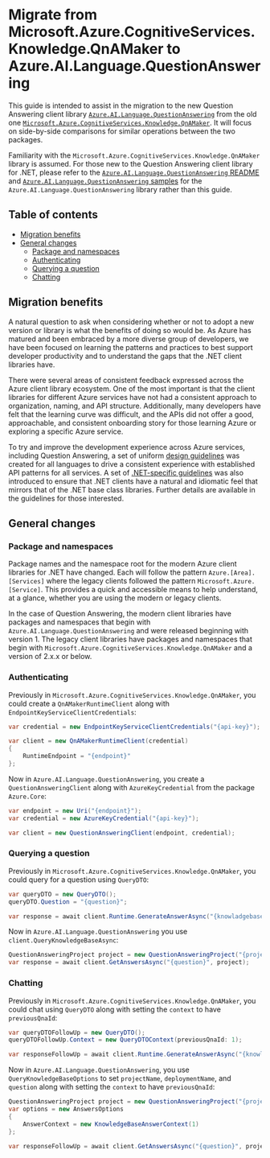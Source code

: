 # Migrate from Microsoft.Azure.CognitiveServices.Knowledge.QnAMaker to Azure.AI.Language.QuestionAnswering

This guide is intended to assist in the migration to the new Question Answering client library [`Azure.AI.Language.QuestionAnswering`](https://www.nuget.org/packages/Azure.AI.Language.QuestionAnswering) from the old one [`Microsoft.Azure.CognitiveServices.Knowledge.QnAMaker`](https://www.nuget.org/packages/Microsoft.Azure.CognitiveServices.Knowledge.QnAMaker). It will focus on side-by-side comparisons for similar operations between the two packages.

Familiarity with the `Microsoft.Azure.CognitiveServices.Knowledge.QnAMaker` library is assumed. For those new to the Question Answering client library for .NET, please refer to the [`Azure.AI.Language.QuestionAnswering` README](https://github.com/Azure/azure-sdk-for-net/blob/main/sdk/cognitivelanguage/Azure.AI.Language.QuestionAnswering/README.md) and [`Azure.AI.Language.QuestionAnswering` samples](https://github.com/Azure/azure-sdk-for-net/tree/main/sdk/cognitivelanguage/Azure.AI.Language.QuestionAnswering/samples) for the `Azure.AI.Language.QuestionAnswering` library rather than this guide.

## Table of contents

- [Migration benefits](#migration-benefits)
- [General changes](#general-changes)
  - [Package and namespaces](#package-and-namespaces)
  - [Authenticating](#authenticating)
  - [Querying a question](#querying-a-question)
  - [Chatting](#chatting)

## Migration benefits

A natural question to ask when considering whether or not to adopt a new version or library is what the benefits of doing so would be. As Azure has matured and been embraced by a more diverse group of developers, we have been focused on learning the patterns and practices to best support developer productivity and to understand the gaps that the .NET client libraries have.

There were several areas of consistent feedback expressed across the Azure client library ecosystem. One of the most important is that the client libraries for different Azure services have not had a consistent approach to organization, naming, and API structure. Additionally, many developers have felt that the learning curve was difficult, and the APIs did not offer a good, approachable, and consistent onboarding story for those learning Azure or exploring a specific Azure service.

To try and improve the development experience across Azure services, including Question Answering, a set of uniform [design guidelines](https://azure.github.io/azure-sdk/general_introduction.html) was created for all languages to drive a consistent experience with established API patterns for all services. A set of [.NET-specific guidelines](https://azure.github.io/azure-sdk/dotnet_introduction.html) was also introduced to ensure that .NET clients have a natural and idiomatic feel that mirrors that of the .NET base class libraries. Further details are available in the guidelines for those interested.

## General changes

### Package and namespaces

Package names and the namespace root for the modern Azure client libraries for .NET have changed. Each will follow the pattern `Azure.[Area].[Services]` where the legacy clients followed the pattern `Microsoft.Azure.[Service]`. This provides a quick and accessible means to help understand, at a glance, whether you are using the modern or legacy clients.

In the case of Question Answering, the modern client libraries have packages and namespaces that begin with `Azure.AI.Language.QuestionAnswering` and were released beginning with version 1. The legacy client libraries have packages and namespaces that begin with `Microsoft.Azure.CognitiveServices.Knowledge.QnAMaker` and a version of 2.x.x or below.

### Authenticating

Previously in `Microsoft.Azure.CognitiveServices.Knowledge.QnAMaker`, you could create a `QnAMakerRuntimeClient` along with `EndpointKeyServiceClientCredentials`:

```C# Snippet:CognitiveServices_QnA_Maker_Snippets_MigrationGuide_CreateRuntimeClient
var credential = new EndpointKeyServiceClientCredentials("{api-key}");

var client = new QnAMakerRuntimeClient(credential)
{
    RuntimeEndpoint = "{endpoint}"
};
```

Now in `Azure.AI.Language.QuestionAnswering`, you create a `QuestionAnsweringClient` along with `AzureKeyCredential` from the package `Azure.Core`:

```C# Snippet:Language_QnA_Maker_Snippets_MigrationGuide_CreateRuntimeClient
var endpoint = new Uri("{endpoint}");
var credential = new AzureKeyCredential("{api-key}");

var client = new QuestionAnsweringClient(endpoint, credential);
```

### Querying a question

Previously in `Microsoft.Azure.CognitiveServices.Knowledge.QnAMaker`, you could query for a question using `QueryDTO`:

```C# Snippet:CognitiveServices_QnA_Maker_Snippets_MigrationGuide_QueryKnowledgeBase
var queryDTO = new QueryDTO();
queryDTO.Question = "{question}";

var response = await client.Runtime.GenerateAnswerAsync("{knowladgebase-id}", queryDTO);
```

Now in `Azure.AI.Language.QuestionAnswering` you use `client.QueryKnowledgeBaseAsync`:

```C# Snippet:Language_QnA_Maker_Snippets_MigrationGuide_QueryKnowledgeBase
QuestionAnsweringProject project = new QuestionAnsweringProject("{project-name}", "{deployment-name}");
var response = await client.GetAnswersAsync("{question}", project);
```

### Chatting

 Previously in `Microsoft.Azure.CognitiveServices.Knowledge.QnAMaker`, you could chat using `QueryDTO` along with setting the `context` to have `previousQnaId`:

```C# Snippet:CognitiveServices_QnA_Maker_Snippets_MigrationGuide_Chat
var queryDTOFollowUp = new QueryDTO();
queryDTOFollowUp.Context = new QueryDTOContext(previousQnaId: 1);

var responseFollowUp = await client.Runtime.GenerateAnswerAsync("{knowladgebase-id}", queryDTO);
```

Now in `Azure.AI.Language.QuestionAnswering`, you use `QueryKnowledgeBaseOptions` to set `projectName`, `deploymentName`, and `question` along with setting the `context` to have `previousQnaId`:

```C# Snippet:Language_QnA_Maker_Snippets_MigrationGuide_Chat
QuestionAnsweringProject project = new QuestionAnsweringProject("{project-name}", "{deployment-name}");
var options = new AnswersOptions
{
    AnswerContext = new KnowledgeBaseAnswerContext(1)
};

var responseFollowUp = await client.GetAnswersAsync("{question}", project, options);
```

